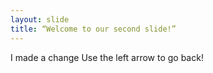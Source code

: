 ```yaml
---
layout: slide
title: “Welcome to our second slide!”
---
```

I made a change
Use the left arrow to go back!

